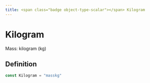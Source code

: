 ```yaml
---
title: <span class="badge object-type-scalar"></span> Kilogram
---
```

# <span class="badge object-type-scalar"></span> Kilogram

Mass: kilogram (kg)

## Definition

```go
const Kilogram = "masskg"
```
